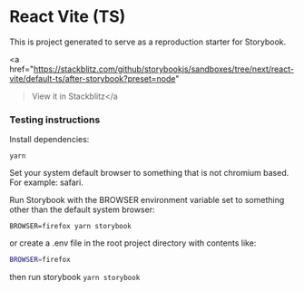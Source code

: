 <h1>React Vite (TS)</h1>

<p>
  This is project generated to serve as a reproduction starter for Storybook.
</p>

<a
href="https://stackblitz.com/github/storybookjs/sandboxes/tree/next/react-vite/default-ts/after-storybook?preset=node"

> View it in Stackblitz</a

<h3>Testing instructions</h3>

<p>Install dependencies:</p>

`yarn`

<p>Set your system default browser to something that is not chromium based.
 For example: safari.</p>

<p>Run Storybook with the BROWSER environment variable set to something other than the default system browser:</p>

`BROWSER=firefox yarn storybook`

or create a .env file in the root project directory with contents like:

```bash
BROWSER=firefox
```

then run storybook
`yarn storybook`
